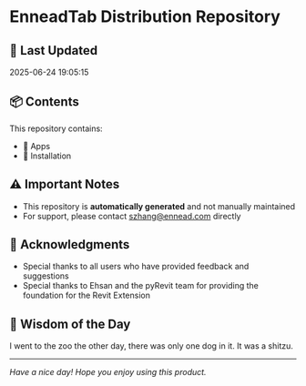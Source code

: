 # EnneadTab Distribution Repository

## 📅 Last Updated
2025-06-24 19:05:15



## 📦 Contents
This repository contains:
- 📂 Apps
- 📂 Installation

## ⚠️ Important Notes
- This repository is **automatically generated** and not manually maintained
- For support, please contact szhang@ennead.com directly

## 🙏 Acknowledgments
- Special thanks to all users who have provided feedback and suggestions
- Special thanks to Ehsan and the pyRevit team for providing the foundation for the Revit Extension

## 💭 Wisdom of the Day
I went to the zoo the other day, there was only one dog in it. It was a shitzu.

---
*Have a nice day! Hope you enjoy using this product.*
